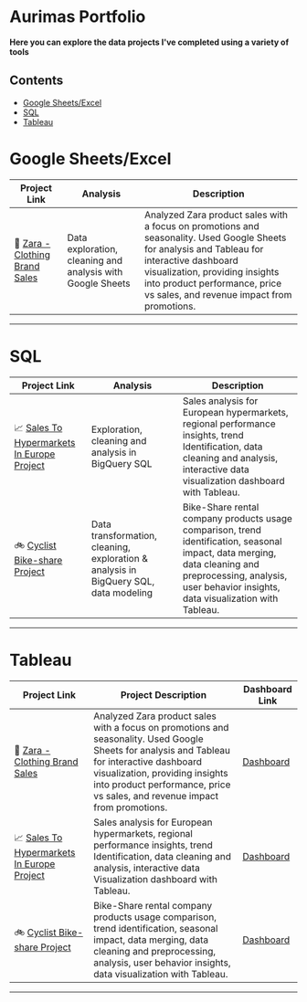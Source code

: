 # Aurimas Portfolio

**Here you can explore the data projects I've completed using a variety of tools**

## Contents

* [Google Sheets/Excel](#google-sheetsexcel)
* [SQL](#sql)
* [Tableau](#tableau)

# Google Sheets/Excel

| Project Link | Analysis | Description | 
|---|---|---|
| 👕 [Zara - Clothing Brand Sales](https://github.com/Aurimas-N/Zara_Sales_By_Clothing_Type/blob/main/README.md)| Data exploration, cleaning and analysis with Google Sheets | Analyzed Zara product sales with a focus on promotions and seasonality. Used Google Sheets for analysis and Tableau for interactive dashboard visualization, providing insights into product performance, price vs sales, and revenue impact from promotions.

***

# SQL

| Project Link | Analysis | Description | 
|---|---|---|
| 📈 [Sales To Hypermarkets In Europe Project](https://github.com/Aurimas-N/Hypermarket-Sales-In-Europe/blob/main/README.md) | Exploration, cleaning and analysis in BigQuery SQL  | Sales analysis for European hypermarkets, regional performance insights, trend Identification, data cleaning and analysis, interactive data visualization dashboard with Tableau.
| 🚲 [Cyclist Bike-share Project](https://github.com/Aurimas-N/Cyclist_Bike-Share_Analysis/blob/main/README.md) | Data transformation, cleaning, exploration & analysis in BigQuery SQL, data modeling | Bike-Share rental company products usage comparison, trend identification, seasonal impact, data merging, data cleaning and preprocessing, analysis, user behavior insights, data visualization with Tableau.
 
***

# Tableau

| Project Link | Project Description | Dashboard Link |
|---|---|---|
| 👕 [Zara - Clothing Brand Sales](https://github.com/Aurimas-N/Zara_Sales_By_Clothing_Type/blob/main/README.md) | Analyzed Zara product sales with a focus on promotions and seasonality. Used Google Sheets for analysis and Tableau for interactive dashboard visualization, providing insights into product performance, price vs sales, and revenue impact from promotions. | [Dashboard](https://public.tableau.com/app/profile/aurimas.naujalis/viz/Zarasales/Zarasales) |
|  📈 [Sales To Hypermarkets In Europe Project](https://github.com/Aurimas-N/Hypermarket-Sales-In-Europe/blob/main/README.md) | Sales analysis for European hypermarkets, regional performance insights, trend Identification, data cleaning and analysis, interactive data Visualization dashboard with Tableau.  | [Dashboard](https://public.tableau.com/app/profile/aurimas.naujalis/viz/SalesToHypermarketsInEurope/SalesToHypremarketsInEurope) |
| 🚲 [Cyclist Bike-share Project](https://github.com/Aurimas-N/Cyclist_Bike-Share_Analysis/blob/main/README.md) | Bike-Share rental company products usage comparison, trend identification, seasonal impact, data merging, data cleaning and preprocessing, analysis, user behavior insights, data visualization with Tableau.  | [Dashboard](https://public.tableau.com/app/profile/aurimas.naujalis/viz/CyclistBike-shareProject/OfTotalRides) |

***
